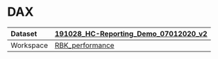 



# DAX

|Dataset|[191028_HC-Reporting_Demo_07012020_v2](./../191028_HC-Reporting_Demo_07012020_v2.md)|
| :--- | :--- |
|Workspace|[RBK_performance](../../Workspaces/RBK_performance.md)|
